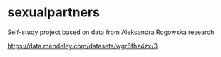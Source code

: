 # sexualpartners
Self-study project based on data from Aleksandra Rogowska research

https://data.mendeley.com/datasets/wgr6fhz4zx/3
